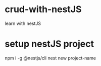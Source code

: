 # crud-with-nestJS
learn with nestJS

# setup nestJS project
npm i -g @nestjs/cli
nest new project-name